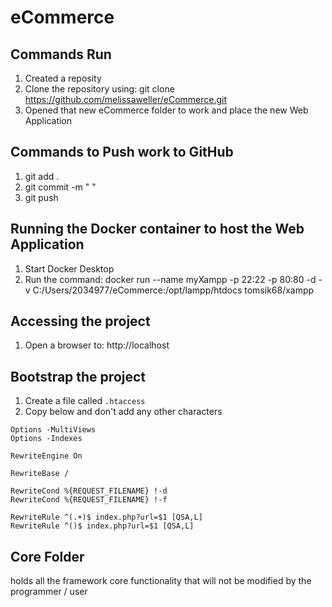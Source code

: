 # eCommerce

## Commands Run
1. Created a reposity
2. Clone the repository using: git clone https://github.com/melissaweller/eCommerce.git
3. Opened that new eCommerce folder to work and place the new Web Application

## Commands to Push work to GitHub
1. git add .
2. git commit -m " "
3. git push

## Running the Docker container to host the Web Application 
1. Start Docker Desktop
2. Run the command: docker run --name myXampp -p 22:22 -p 80:80 -d -v C:/Users/2034977/eCommerce:/opt/lampp/htdocs tomsik68/xampp

## Accessing the project
1. Open a browser to: http://localhost

## Bootstrap the project
1. Create a file called `.htaccess`
2. Copy below and don't add any other characters
```
Options -MultiViews
Options -Indexes

RewriteEngine On

RewriteBase / 

RewriteCond %{REQUEST_FILENAME} !-d
RewriteCond %{REQUEST_FILENAME} !-f

RewriteRule ^(.+)$ index.php?url=$1 [QSA,L]
RewriteRule ^()$ index.php?url=$1 [QSA,L]
```
## Core Folder
holds all the framework core functionality that will not be modified by the programmer / user